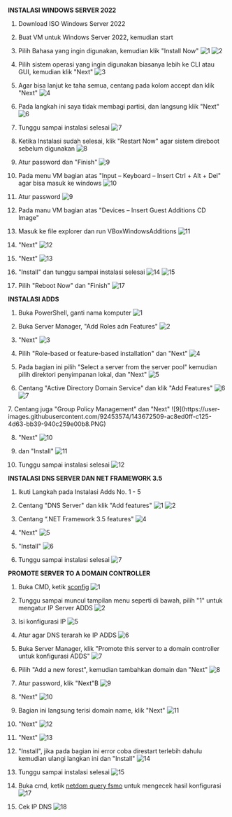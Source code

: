 **INSTALASI WINDOWS SERVER 2022**

1. Download ISO Windows Server 2022
2. Buat VM untuk Windows Server 2022, kemudian start
3. Pilih Bahasa yang ingin digunakan, kemudian klik "Install Now"
  ![1](https://user-images.githubusercontent.com/92453574/143671943-408c3574-8884-4b77-9c42-6adbe9c8b904.PNG)
  ![2](https://user-images.githubusercontent.com/92453574/143671958-f171156f-045c-4038-9866-56fc492b3f30.PNG)

4. Pilih sistem operasi yang ingin digunakan biasanya lebih ke CLI atau GUI, kemudian klik "Next"
  ![3](https://user-images.githubusercontent.com/92453574/143672001-ee16ff7e-cd56-4dc1-8ec0-4a05a1a2659a.PNG)

5. Agar bisa lanjut ke taha semua, centang pada kolom accept dan klik "Next"
  ![4](https://user-images.githubusercontent.com/92453574/143672006-26c76ddb-0795-482a-b58a-4a21d5a7b94a.PNG)

6. Pada langkah ini saya tidak membagi partisi, dan langsung klik "Next"
  ![6](https://user-images.githubusercontent.com/92453574/143672069-27c369f2-507c-449c-bee8-9e27af310c58.PNG)

7. Tunggu sampai instalasi selesai
  ![7](https://user-images.githubusercontent.com/92453574/143672076-8dead348-fd37-4c33-9932-ef94af4ec557.PNG)

8. Ketika Instalasi sudah selesai, klik "Restart Now" agar sistem direboot sebelum digunakan
  ![8](https://user-images.githubusercontent.com/92453574/143672084-f019827f-ab4a-4e44-9047-5b37b263ce2c.PNG)

9. Atur password dan "Finish"
  ![9](https://user-images.githubusercontent.com/92453574/143672088-75f872a6-f4eb-4576-8693-2dd58e59167e.PNG)

10. Pada menu VM bagian atas "Input – Keyboard – Insert Ctrl + Alt + Del" agar bisa masuk ke windows
   ![10](https://user-images.githubusercontent.com/92453574/143672098-497f6d24-58d9-4fc1-9e8b-9a9cf5c12052.PNG)

11. Atur password
  ![9](https://user-images.githubusercontent.com/92453574/143672117-5a768c5a-ce68-48e1-b7da-fc2ad7e110e6.PNG)

12. Pada manu VM bagian atas "Devices – Insert Guest Additions CD Image"
13. Masuk ke file explorer dan run VBoxWindowsAdditions
  ![11](https://user-images.githubusercontent.com/92453574/143672131-ae153b1e-0b80-494f-a0f5-f3fd631697e7.PNG)

14. "Next"
  ![12](https://user-images.githubusercontent.com/92453574/143672136-60897824-7c1f-450a-b9b7-6d76f8858921.PNG)

15. "Next"
  ![13](https://user-images.githubusercontent.com/92453574/143672141-ca369a2b-a1f9-4809-afa9-79d9f194fb44.PNG)

16. "Install" dan tunggu sampai instalasi selesai
  ![14](https://user-images.githubusercontent.com/92453574/143672166-1abf872a-3a55-413b-b3a9-3e84271cbb1e.PNG)
  ![15](https://user-images.githubusercontent.com/92453574/143672183-e4c4f30c-7031-4a01-a034-c68448015962.PNG)

17. Pilih "Reboot Now" dan "Finish"
  ![17](https://user-images.githubusercontent.com/92453574/143672187-6958ee46-983f-49d2-94e7-c35f6b7ac09c.PNG)



**INSTALASI ADDS**

1. Buka PowerShell, ganti nama komputer
  ![1](https://user-images.githubusercontent.com/92453574/143672341-f35dbb0d-0084-4ef4-91bc-4ad8efee0ae8.PNG)

2. Buka Server Manager, "Add Roles adn Features"
  ![2](https://user-images.githubusercontent.com/92453574/143672350-e2a96edf-8bf9-4084-9e25-a43ea43fb8b0.PNG)

3. "Next"
  ![3](https://user-images.githubusercontent.com/92453574/143672354-d944e242-0895-4e5c-a1b6-c5ba03f40d7f.PNG)

4. Pilih "Role-based or feature-based installation" dan "Next"
  ![4](https://user-images.githubusercontent.com/92453574/143672357-4bcaeed9-4b03-4f27-92ee-f789902a271d.PNG)

5. Pada bagian ini pilih "Select a server from the server pool" kemudian pilih direktori penyimpanan lokal, dan "Next"
  ![5](https://user-images.githubusercontent.com/92453574/143672359-e3ba5ec8-c32a-4d77-ab7e-42889066a600.PNG)

6. Centang "Active Directory Domain Service" dan klik "Add Features"
  ![6](https://user-images.githubusercontent.com/92453574/143672423-caaeaf66-5d47-4456-87bf-421241ad6553.PNG)
  ![7](https://user-images.githubusercontent.com/92453574/143672421-92d8d6d9-aed1-4887-b3dc-57c3ca491785.PNG)
  </n>
7. Centang juga "Group Policy Management" dan "Next"
  ![9](https://user-images.githubusercontent.com/92453574/143672509-ac8ed0ff-c125-4d63-bb39-940c259e00b8.PNG)

8. "Next"
  ![10](https://user-images.githubusercontent.com/92453574/143672515-8d1df8ff-a327-4e8d-a4f7-41ebd8551e16.PNG)

9. dan "Install"
  ![11](https://user-images.githubusercontent.com/92453574/143672526-5a9ee071-52b0-40f7-82ae-39bda5c0c65e.PNG)

10. Tunggu sampai instalasi selesai
  ![12](https://user-images.githubusercontent.com/92453574/143672529-48efb78e-43bd-47ec-86c0-f0fddcfadc01.PNG)




**INSTALASI DNS SERVER DAN NET FRAMEWORK 3.5**

1. Ikuti Langkah pada Instalasi Adds No. 1 - 5
2. Centang "DNS Server" dan klik "Add features"
  ![1](https://user-images.githubusercontent.com/92453574/143672546-5318eb1b-b504-4fa9-9dc5-7da08c98aa17.PNG)
  ![2](https://user-images.githubusercontent.com/92453574/143672554-d01e29ed-33ba-4bf4-8c20-1e99176e342a.PNG)
  
3. Centang “.NET Framework 3.5 features"
  ![4](https://user-images.githubusercontent.com/92453574/143672593-f565f8e3-cb72-49d2-97da-6664e84d44a5.PNG)

4. "Next"
  ![5](https://user-images.githubusercontent.com/92453574/143672595-caa5ccb2-422f-45d1-9bf2-1e6d46476412.PNG)

5. "Install"
  ![6](https://user-images.githubusercontent.com/92453574/143672601-6020e629-9e73-4463-9e76-0b2270659e72.PNG)

6. Tunggu sampai instalasi selesai
  ![7](https://user-images.githubusercontent.com/92453574/143672606-ab759231-0cee-4a55-aceb-207894e791f9.PNG)



**PROMOTE SERVER TO A DOMAIN CONTROLLER**

1. Buka CMD, ketik <u>sconfig</u>
  ![1](https://user-images.githubusercontent.com/92453574/143672642-1726bd37-15a3-4efe-83e7-271d5bc64264.PNG)

2. Tunggu sampai muncul tampilan menu seperti di bawah, pilih "1" untuk mengatur IP Server ADDS
  ![2](https://user-images.githubusercontent.com/92453574/143672737-2cd0dc3e-9c87-44ce-a9ef-89d85a3eea21.PNG)

3. Isi konfigurasi IP
  ![5](https://user-images.githubusercontent.com/92453574/143672750-bdce50dc-234a-4072-b61c-7527ec5f1b72.PNG)

4. Atur agar DNS terarah ke IP ADDS
  ![6](https://user-images.githubusercontent.com/92453574/143672757-8b9bdf0f-1c74-4770-b56b-5437a3b37948.PNG)

5. Buka Server Manager, klik "Promote this server to a domain controller untuk konfigurasi ADDS"
  ![7](https://user-images.githubusercontent.com/92453574/143672762-128d32ed-7756-4064-b978-f900cfe678c8.PNG)

6. Pilih "Add a new forest", kemudian tambahkan domain dan "Next"
  ![8](https://user-images.githubusercontent.com/92453574/143672772-228390ab-037e-4d9c-8903-0aacd65c7ffc.PNG)

7. Atur password, klik "Next"B
  ![9](https://user-images.githubusercontent.com/92453574/143672776-6e0896fe-2c25-4d64-985f-b4b35a1b2a14.PNG)

8. "Next"
  ![10](https://user-images.githubusercontent.com/92453574/143672781-701cb798-2122-4716-942c-b2587a00e22f.PNG)

9. Bagian ini langsung terisi domain name, klik "Next"
  ![11](https://user-images.githubusercontent.com/92453574/143672840-c94280cc-1af4-45fe-91bd-5c52fb9c5ba1.PNG)

10. "Next"
  ![12](https://user-images.githubusercontent.com/92453574/143672843-f060c4ae-e9f8-40ff-92d1-0e0a98e5d701.PNG)

11. "Next"
  ![13](https://user-images.githubusercontent.com/92453574/143672845-7193217c-7b3e-49b8-94ab-e3a10151836f.PNG)

12. "Install", jika pada bagian ini error coba direstart terlebih dahulu kemudian ulangi langkan ini dan "Install"
  ![14](https://user-images.githubusercontent.com/92453574/143672847-bd969afe-b686-4e40-b9b4-aa305a52b92e.PNG)

13. Tunggu sampai instalasi selesai
  ![15](https://user-images.githubusercontent.com/92453574/143672853-a55b2606-59f3-49d4-a93b-1b7a413c34d6.PNG)

14. Buka cmd, ketik <u>netdom query fsmo</u> untuk mengecek hasil konfigurasi
  ![17](https://user-images.githubusercontent.com/92453574/143672856-247919b0-7db1-4e02-998a-2dabc683aaba.PNG)

15. Cek IP DNS
  ![18](https://user-images.githubusercontent.com/92453574/143672860-624cce4c-a0c0-4c73-905b-2a6bcd5ffa85.PNG)

